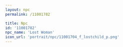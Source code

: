```yaml
---
layout: npc
permalink: /11001782

title: Npc
id: '11001782'
npc_name: 'Lost Woman'
icon_url: 'portrait/npc/11001704_f_lostchild_p.png'
---
```

